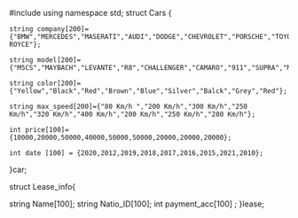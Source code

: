 #include<iostream>
using namespace std;
struct Cars {

    string company[200]= {"BMW","MERCEDES","MASERATI","AUDI","DODGE","CHEVROLET","PORSCHE","TOYOTA","FORD","BENTLEY","ROLLS ROYCE"};

    string model[200]= {"M5CS","MAYBACH","LEVANTE","R8","CHALLENGER","CAMARO","911","SUPRA","MUSTANG","BENTAYGA","CULLINAN"};

    string color[200]={"Yellow","Black","Red","Brown","Blue","Silver","Balck","Grey","Red"};

    string max_speed[200]={"80 Km/h ","200 Km/h","300 Km/h","250 Km/h","320 Km/h","400 Km/h","200 Km/h","250 Km/h","280 Km/h"};

    int price[100]={10000,20000,50000,40000,50000,50000,20000,20000,20000};

    int date [100] = {2020,2012,2019,2018,2017,2016,2015,2021,2010};
   }car;

  struct Lease_info{

   string Name[100];
   string Natio_ID[100];
   int payment_acc[100] ;
   }lease;


